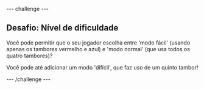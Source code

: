 \--- challenge \---

## Desafio: Nível de dificuldade

Você pode permitir que o seu jogador escolha entre 'modo fácil' (usando apenas os tambores vermelho e azul) e 'modo normal' (que usa todos os quatro tambores)?

Você pode até adicionar um modo 'difícil', que faz uso de um quinto tambor!

\--- /challenge \---